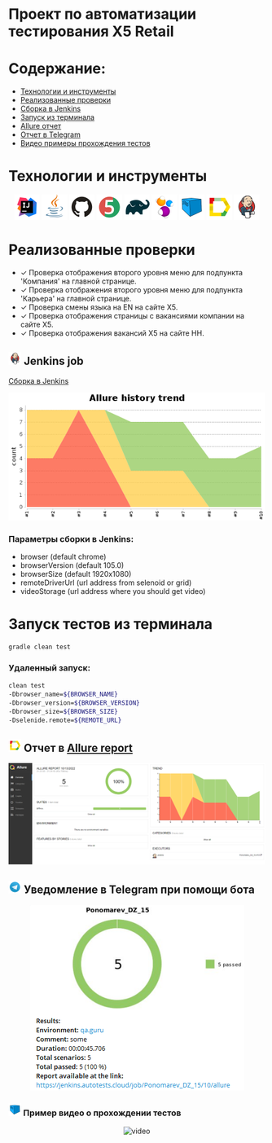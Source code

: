 ﻿# Проект по автоматизации тестирования X5 Retail

# Содержание:

- [Технологии и инструменты](#rocket-технологии-и-инструменты)
- [Реализованные проверки](#scroll-реализованные-проверки)
- [Сборка в Jenkins](#-jenkins-job)
- [Запуск из терминала](#earth_africa-Запуск-тестов-из-терминала)
- [Allure отчет](#-отчет-в-allure-report)
- [Отчет в Telegram](#-уведомление-в-telegram-при-помощи-бота)
- [Видео примеры прохождения тестов](#-примеры-видео-о-прохождении-тестов)

# Технологии и инструменты

<p align="center">
<a href="https://www.jetbrains.com/idea/"><img src="images/Intelij_IDEA.svg" width="50" height="50"  alt="IDEA"/></a>
<a href="https://www.java.com/"><img src="images/Java.svg" width="50" height="50"  alt="Java"/></a>
<a href="https://github.com/"><img src="images/Github.svg" width="50" height="50"  alt="Github"/></a>
<a href="https://junit.org/junit5/"><img src="images/JUnit5.svg" width="50" height="50"  alt="JUnit 5"/></a>
<a href="https://gradle.org/"><img src="images/Gradle.svg" width="50" height="50"  alt="Gradle"/></a>
<a href="https://selenide.org/"><img src="images/Selenide.svg" width="50" height="50"  alt="Selenide"/></a>
<a href="https://aerokube.com/selenoid/"><img src="images/Selenoid.svg" width="50" height="50"  alt="Selenoid"/></a>
<a href="https://github.com/allure-framework/allure2"><img src="images/Allure_Report.svg" width="50" height="50"  alt="Allure"/></a>
<a href="https://www.jenkins.io/"><img src="images/Jenkins.svg" width="50" height="50"  alt="Jenkins"/></a>
</p>

# Реализованные проверки

- ✓ Проверка отображения второго уровня меню для подпункта 'Компания' на главной странице.
- ✓ Проверка отображения второго уровня меню для подпункта 'Карьера' на главной странице.
- ✓ Проверка смены языка на EN на сайте Х5.
- ✓ Проверка отображения страницы с вакансиями компании на сайте Х5.
- ✓ Проверка отображения вакансий Х5 на сайте HH.

## <img src="images/Jenkins.svg" width="25" height="25"  alt="Jenkins"/></a> Jenkins job

<a target="_blank" href="https://jenkins.autotests.cloud/job/Ponomarev_DZ_15//">Сборка в Jenkins</a>
<p align="center">
<a href="https://jenkins.autotests.cloud/job/Ponomarev_DZ_15/"><img src="images/jenkins_job_results.png" alt="Jenkins"/></a>
</p>

### Параметры сборки в Jenkins:

* browser (default chrome)
* browserVersion (default 105.0)
* browserSize (default 1920x1080)
* remoteDriverUrl (url address from selenoid or grid)
* videoStorage (url address where you should get video)

# Запуск тестов из терминала

```bash
gradle clean test
```

### Удаленный запуск:

```bash
clean test
-Dbrowser_name=${BROWSER_NAME}
-Dbrowser_version=${BROWSER_VERSION}
-Dbrowser_size=${BROWSER_SIZE} 
-Dselenide.remote=${REMOTE_URL}
```

## <img src="images/Allure_Report.svg" width="25" height="25"  alt="Allure"/></a> Отчет в <a target="_blank" href="https://jenkins.autotests.cloud/job/Ponomarev_DZ_15/10/allure/">Allure report</a>



<p align="center">
<img title="Allure Overview Dashboard" src="images/allure_main_page.png">
</p>


## <img src="images/Telegram.svg" width="25" height="25"  alt="Allure"/></a> Уведомление в Telegram при помощи бота

<p align="center">
<img title="Allure Overview Dashboard" src="images/telegram_bot.png">
</p>

### <img src="images/Selenoid.svg" width="25" height="25"  alt="Allure"/></a> Пример видео о прохождении тестов

<p align="center">
 <img title="Selenoid Video" src="images/test_video.gif" width="250" height="153"  alt="video"> 
</p>

